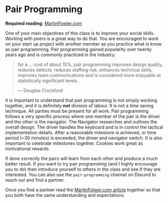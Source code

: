 # Pair Programming

**Required reading**: [MartinFowler.com](https://martinfowler.com/articles/on-pair-programming.html)

One of your main objectives of this class is to improve your social skills. Working with peers is a great way to do that. You are encouraged to work on your start up project with another member as you practice what is know as pair programming. Pair programming gained popularity over twenty years ago and is commonly practiced in the industry.

> for a … cost of about 15%, pair programming improves design quality, reduces defects, reduces staffing risk, enhances technical skills, improves team communications and is considered more enjoyable at statistically significant levels.
>
> — Douglas Crockford

It is important to understand that pair programming is not simply working together, and it is definitely **not** division of labour. It is not a time saving technique. All parties must be present for all work. Pair programming follows a very specific process where one member of the pair is the driver and the other is the navigator. The Navigator researches and outlines the overall design. The driver handles the keyboard and is in control the tactical implementation details. After a reasonable milestone is achieved, or time period (~30 minutes) is exceeded, the driver and navigator switch. It is also important to celebrate milestones together. Cookies work great as motivational rewards.

If done correctly the pairs will learn from each other and produce a much better result. If you want to try pair programming (and I highly encourage you to do) then introduce yourself to others in the class and see if they are interested. You can also use the `pair-programming` channel on Discord to reach out and find a partner.

Once you find a partner read the [MartinFolwer.com article](https://martinfowler.com/articles/on-pair-programming.html) together so that you both have the same understanding and expectations.
